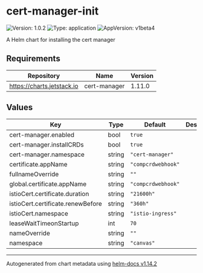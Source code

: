 # cert-manager-init

![Version: 1.0.2](https://img.shields.io/badge/Version-1.0.2-informational?style=flat-square) ![Type: application](https://img.shields.io/badge/Type-application-informational?style=flat-square) ![AppVersion: v1beta4](https://img.shields.io/badge/AppVersion-v1beta4-informational?style=flat-square)

A Helm chart for installing the cert manager

## Requirements

| Repository | Name | Version |
|------------|------|---------|
| https://charts.jetstack.io | cert-manager | 1.11.0 |

## Values

| Key | Type | Default | Description |
|-----|------|---------|-------------|
| cert-manager.enabled | bool | `true` |  |
| cert-manager.installCRDs | bool | `true` |  |
| cert-manager.namespace | string | `"cert-manager"` |  |
| certificate.appName | string | `"compcrdwebhook"` |  |
| fullnameOverride | string | `""` |  |
| global.certificate.appName | string | `"compcrdwebhook"` |  |
| istioCert.certificate.duration | string | `"21600h"` |  |
| istioCert.certificate.renewBefore | string | `"360h"` |  |
| istioCert.namespace | string | `"istio-ingress"` |  |
| leaseWaitTimeonStartup | int | `70` |  |
| nameOverride | string | `""` |  |
| namespace | string | `"canvas"` |  |

----------------------------------------------
Autogenerated from chart metadata using [helm-docs v1.14.2](https://github.com/norwoodj/helm-docs/releases/v1.14.2)
